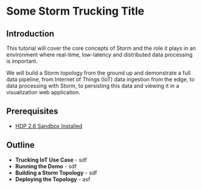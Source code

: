 # Some Storm Trucking Title

## Introduction

This tutorial will cover the core concepts of Storm and the role it plays in an environment where real-time, low-latency and distributed data processing is important.

We will build a Storm topology from the ground up and demonstrate a full data pipeline, from Internet of Things (IoT) data ingestion from the edge, to data processing with Storm, to persisting this data and viewing it in a visualization web application.

## Prerequisites
-   [HDP 2.6 Sandbox Installed](#)

## Outline

-   **Trucking IoT Use Case** - sdf
-   **Running the Demo** - sdf
-   **Building a Storm Topology** - sdf
-   **Deploying the Topology** - asf
